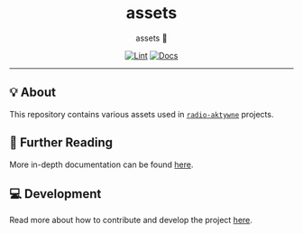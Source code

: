 <h1 align="center">assets</h1>

<div align="center">

assets 🎨

[![Lint](https://github.com/radio-aktywne/assets/actions/workflows/lint.yaml/badge.svg)](https://github.com/radio-aktywne/assets/actions/workflows/lint.yaml)
[![Docs](https://github.com/radio-aktywne/assets/actions/workflows/docs.yaml/badge.svg)](https://github.com/radio-aktywne/assets/actions/workflows/docs.yaml)

</div>

---

## 💡 About

This repository contains various assets used in
[`radio-aktywne`](https://github.com/radio-aktywne) projects.

## 📄 Further Reading

More in-depth documentation can be found
[here](https://radio-aktywne.github.io/assets).

## 💻 Development

Read more about how to contribute and develop the project
[here](https://github.com/radio-aktywne/assets/blob/main/CONTRIBUTING.md).
